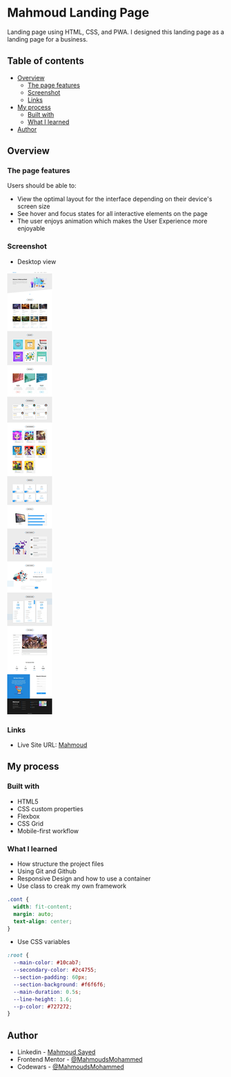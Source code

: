 # Mahmoud Landing Page

Landing page using HTML, CSS, and PWA. I designed this landing page as a landing page for a business.

## Table of contents

- [Overview](#overview)
  - [The page features](#the-page-features)
  - [Screenshot](#screenshot)
  - [Links](#links)
- [My process](#my-process)
  - [Built with](#built-with)
  - [What I learned](#what-i-learned)
- [Author](#author)

## Overview

### The page features

Users should be able to:

- View the optimal layout for the interface depending on their device's screen size
- See hover and focus states for all interactive elements on the page
- The user enjoys animation which makes the User Experience more enjoyable

### Screenshot

- Desktop view

![](Media/screen.jpeg)

### Links

- Live Site URL: [Mahmoud](https://mahmoudsmohammed.github.io/Project_one/)

## My process

### Built with

- HTML5
- CSS custom properties
- Flexbox
- CSS Grid
- Mobile-first workflow

### What I learned

- How structure the project files
- Using Git and Github
- Responsive Design and how to use a container
- Use class to creak my own framework

```css
.cont {
  width: fit-content;
  margin: auto;
  text-align: center;
}
```

- Use CSS variables

```css
:root {
  --main-color: #10cab7;
  --secondary-color: #2c4755;
  --section-padding: 60px;
  --section-background: #f6f6f6;
  --main-duration: 0.5s;
  --line-height: 1.6;
  --p-color: #727272;
}
```

## Author

- Linkedin - [Mahmoud Sayed](https://www.linkedin.com/in/mahmoud-sayed-b85536217/)
- Frontend Mentor - [@MahmoudsMohammed](https://www.frontendmentor.io/profile/MahmoudsMohammed)
- Codewars - [@MahmoudsMohammed](https://www.codewars.com/users/MahmoudsMohammed)
